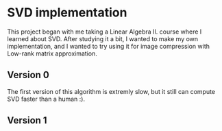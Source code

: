 # SVD implementation
This project began with me taking a Linear Algebra II. course where I learned about SVD.
After studying it a bit, I wanted to make my own implementation, and I wanted to try using it for image compression with Low-rank matrix approximation.

## Version 0
The first version of this algorithm is extremly slow, but it still can compute SVD faster than a human :).
## Version 1
